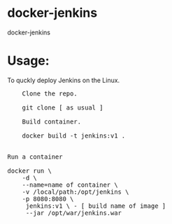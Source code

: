 # docker-jenkins
docker-jenkins

 Usage:  
========================================

To quckly deploy Jenkins on the Linux.

<pre>
    Clone the repo.
    
    git clone [ as usual ]
    
    Build container.

    docker build -t jenkins:v1 .


Run a container

docker run \
	-d \
	--name=name of container \
	-v /local/path:/opt/jenkins \
	-p 8080:8080 \
 	 jenkins:v1 \ - [ build name of image ]
	 --jar /opt/war/jenkins.war 
<pre>

